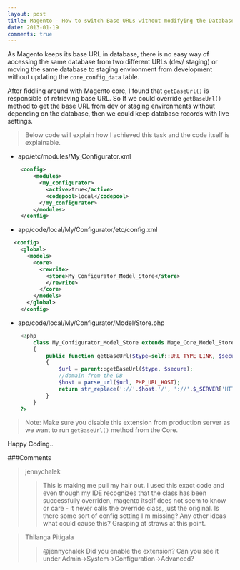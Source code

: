 ```yaml
---
layout: post
title: Magento - How to switch Base URLs without modifying the Database
date: 2013-01-19
comments: true
---
```


As Magento keeps its base URL in database, there is no easy way of accessing the same database from two different URLs
(dev/ staging) or moving the same database to staging environment from development without updating  the `core_config_data` table.


After fiddling around with Magento core, I found that `getBaseUrl()` is responsible of retrieving base URL.
So If we could override `getBaseUrl()` method to get the base URL from dev or staging environments without depending on the database,
then we could keep database records with live settings.

> Below code will explain how I achieved this task and the code itself is explainable.

- app/etc/modules/My_Configurator.xml

```xml
    <config>
        <modules>
          <my_configurator>
            <active>true</active>
            <codepool>local</codepool>
          </my_configurator>
        </modules>
    </config>
```
- app/code/local/My/Configurator/etc/config.xml

```xml
  <config>
    <global>
      <models>
        <core>
          <rewrite>
            <store>My_Configurator_Model_Store</store>
            </rewrite>
          </core>
        </models>
      </global>
    </config>
```
- app/code/local/My/Configurator/Model/Store.php

```php
    <?php
        class My_Configurator_Model_Store extends Mage_Core_Model_Store
        {
            public function getBaseUrl($type=self::URL_TYPE_LINK, $secure=null)
            {
                $url = parent::getBaseUrl($type, $secure);
                //domain from the DB
                $host = parse_url($url, PHP_URL_HOST);
                return str_replace('://'.$host.'/', '://'.$_SERVER['HTTP_HOST'].'/', $url);
            }
        }
    ?>
```
>Note: Make sure you disable this extension from production server as we want to run `getBaseUrl()` method from the Core.

Happy Coding..

###Comments

>jennychalek
>>This is making me pull my hair out. I used this exact code and even though my IDE recognizes that the class
      has been successfully overriden, magento itself does not seem to know or care - it never calls the override
      class, just the original. Is there some sort of config setting I&#39;m missing? Any other ideas what could
      cause this? Grasping at straws at this point.

>Thilanga Pitigala
>>@jennychalek Did you enable the extension? Can you see it under Admin-&gt;System-&gt;Configuration-&gt;Advanced?
